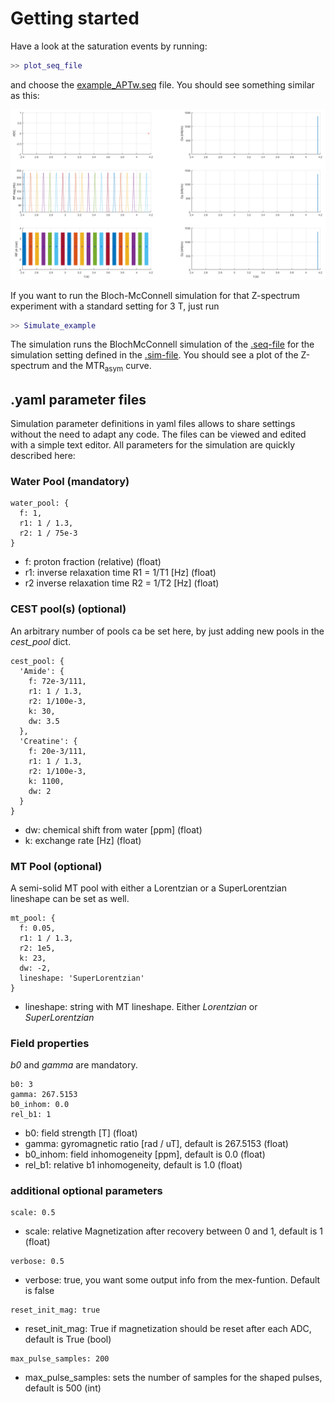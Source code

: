 # Getting started
Have a look at the saturation events by running:
```Matlab
>> plot_seq_file
```
and choose the [example_APTw.seq](example_APTw.seq) file. 
You should see something similar as this:

![seq_plot](seq_plot_example.png)

If you want to run the Bloch-McConnell simulation for that Z-spectrum experiment with a standard setting for 3 T, just run
```Matlab
>> Simulate_example
```

The simulation runs the BlochMcConnell simulation of the [.seq-file](example_APTw.seq) for the simulation setting defined in the [.sim-file](example_cest_sim_params.sim). You should see a plot of the Z-spectrum and the MTR<sub>asym</sub> curve.

## .yaml parameter files
Simulation parameter definitions in yaml files allows to share settings without the need to adapt any code. The files can be viewed and edited with a simple text editor. All parameters for the simulation are quickly described here:

### Water Pool (mandatory)  
```
water_pool: {
  f: 1,
  r1: 1 / 1.3,
  r2: 1 / 75e-3
}
```
* f: proton fraction (relative) (float)
* r1: inverse relaxation time R1 = 1/T1 [Hz] (float)
* r2 inverse relaxation time R2 = 1/T2 [Hz] (float)

### CEST pool(s) (optional)
An arbitrary number of pools ca be set here, by just adding new pools in the *cest_pool* dict. 
```
cest_pool: {
  'Amide': {
    f: 72e-3/111,
    r1: 1 / 1.3,
    r2: 1/100e-3,
    k: 30,
    dw: 3.5
  },
  'Creatine': {
    f: 20e-3/111,
    r1: 1 / 1.3,
    r2: 1/100e-3,
    k: 1100,
    dw: 2
  }
}
```
* dw: chemical shift from water [ppm] (float)
* k: exchange rate [Hz] (float)

### MT Pool (optional)

A semi-solid MT pool with either a Lorentzian or a SuperLorentzian lineshape can be set as well. 

```
mt_pool: {
  f: 0.05,
  r1: 1 / 1.3,
  r2: 1e5,
  k: 23,
  dw: -2,
  lineshape: 'SuperLorentzian'
}
```
* lineshape: string with MT lineshape. Either *Lorentzian* or *SuperLorentzian*


### Field properties 
*b0* and *gamma* are mandatory.
```
b0: 3
gamma: 267.5153
b0_inhom: 0.0
rel_b1: 1
```
* b0: field strength [T] (float)
* gamma: gyromagnetic ratio [rad / uT], default is 267.5153 (float)
* b0_inhom: field inhomogeneity [ppm], default is 0.0 (float)
* rel_b1: relative b1 inhomogeneity, default is 1.0 (float)


### additional optional parameters

```
scale: 0.5
```
* scale: relative Magnetization after recovery between 0 and 1, default is 1 (float)

```
verbose: 0.5
```
* verbose: true, you want some output info from the mex-funtion. Default is false

```
reset_init_mag: true
```
* reset_init_mag: True if magnetization should be reset after each ADC, default is True (bool)

```
max_pulse_samples: 200
```
* max_pulse_samples: sets the number of samples for the shaped pulses, default is 500 (int)

